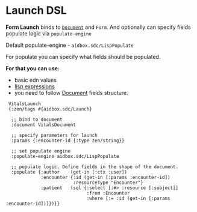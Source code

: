 # Launch DSL

**Form Launch** binds to [`Document`](document-dsl.md) and `Form`. And optionally can specify fields populate logic via `populate-engine`

Default populate-engine - `aidbox.sdc/LispPopulate`

For populate you can specify what fields should be populated.

**For that you can use:**

* basic edn values
* [lisp expressions](lisp.md)
* you need to follow [Document](document-dsl.md) fields structure.



```
 VitalsLaunch
 {:zen/tags #{aidbox.sdc/Launch}

  ;; bind to document
  :document VitalsDocument

  ;; specify parameters for launch
  :params {:encounter-id {:type zen/string}}

  ;; set populate engine
  :populate-engine aidbox.sdc/LispPopulate

  ;; populate logic. Define fields in the shape of the document.
  :populate {:author    (get-in [:ctx :user])
             :encounter {:id (get-in [:params :encounter-id])
                         :resourceType "Encounter"}
             :patient   (sql {:select [:#> :resource [:subject]]
                              :from :Encounter
                              :where [:= :id (get-in [:params :encounter-id])]})}}
```

